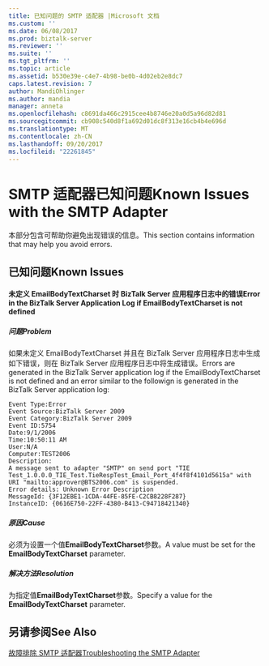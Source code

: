 ```yaml
---
title: 已知问题的 SMTP 适配器 |Microsoft 文档
ms.custom: ''
ms.date: 06/08/2017
ms.prod: biztalk-server
ms.reviewer: ''
ms.suite: ''
ms.tgt_pltfrm: ''
ms.topic: article
ms.assetid: b530e39e-c4e7-4b98-be0b-4d02eb2e8dc7
caps.latest.revision: 7
author: MandiOhlinger
ms.author: mandia
manager: anneta
ms.openlocfilehash: c8691da466c2915cee4b8746e20a0d5a96d82d81
ms.sourcegitcommit: cb908c540d8f1a692d01dc8f313e16cb4b4e696d
ms.translationtype: MT
ms.contentlocale: zh-CN
ms.lasthandoff: 09/20/2017
ms.locfileid: "22261845"
---
```

# <a name="known-issues-with-the-smtp-adapter"></a><span data-ttu-id="a78e4-102">SMTP 适配器已知问题</span><span class="sxs-lookup"><span data-stu-id="a78e4-102">Known Issues with the SMTP Adapter</span></span>
<span data-ttu-id="a78e4-103">本部分包含可帮助你避免出现错误的信息。</span><span class="sxs-lookup"><span data-stu-id="a78e4-103">This section contains information that may help you avoid errors.</span></span>  
  
## <a name="known-issues"></a><span data-ttu-id="a78e4-104">已知问题</span><span class="sxs-lookup"><span data-stu-id="a78e4-104">Known Issues</span></span>  
  
#### <a name="error-in-the-biztalk-server-application-log-if-emailbodytextcharset-is-not-defined"></a><span data-ttu-id="a78e4-105">未定义 EmailBodyTextCharset 时 BizTalk Server 应用程序日志中的错误</span><span class="sxs-lookup"><span data-stu-id="a78e4-105">Error in the BizTalk Server Application Log if EmailBodyTextCharset is not defined</span></span>  
  
##### <a name="problem"></a><span data-ttu-id="a78e4-106">问题</span><span class="sxs-lookup"><span data-stu-id="a78e4-106">Problem</span></span>  
 <span data-ttu-id="a78e4-107">如果未定义 EmailBodyTextCharset 并且在 BizTalk Server 应用程序日志中生成如下错误，则在 BizTalk Server 应用程序日志中将生成错误。</span><span class="sxs-lookup"><span data-stu-id="a78e4-107">Errors are generated in the BizTalk Server application log if the EmailBodyTextCharset is not defined and an error similar to the followign is generated in the BizTalk Server application log:</span></span>  
  
```  
Event Type:Error  
Event Source:BizTalk Server 2009  
Event Category:BizTalk Server 2009   
Event ID:5754  
Date:9/1/2006  
Time:10:50:11 AM  
User:N/A  
Computer:TEST2006  
Description:  
A message sent to adapter "SMTP" on send port "TIE Test_1.0.0.0_TIE_Test.TieRespTest_Email_Port_4f4f8f4101d5615a" with URI "mailto:approver@BTS2006.com" is suspended.   
Error details: Unknown Error Description   
MessageId: {3F12EBE1-1CDA-44FE-85FE-C2CB8228F287}  
InstanceID: {0616E750-22FF-4380-B413-C94718421340}  
```  
  
##### <a name="cause"></a><span data-ttu-id="a78e4-108">原因</span><span class="sxs-lookup"><span data-stu-id="a78e4-108">Cause</span></span>  
 <span data-ttu-id="a78e4-109">必须为设置一个值**EmailBodyTextCharset**参数。</span><span class="sxs-lookup"><span data-stu-id="a78e4-109">A value must be set for the **EmailBodyTextCharset** parameter.</span></span>  
  
##### <a name="resolution"></a><span data-ttu-id="a78e4-110">解决方法</span><span class="sxs-lookup"><span data-stu-id="a78e4-110">Resolution</span></span>  
 <span data-ttu-id="a78e4-111">为指定值**EmailBodyTextCharset**参数。</span><span class="sxs-lookup"><span data-stu-id="a78e4-111">Specify a value for the **EmailBodyTextCharset** parameter.</span></span>  
  
## <a name="see-also"></a><span data-ttu-id="a78e4-112">另请参阅</span><span class="sxs-lookup"><span data-stu-id="a78e4-112">See Also</span></span>  
 [<span data-ttu-id="a78e4-113">故障排除 SMTP 适配器</span><span class="sxs-lookup"><span data-stu-id="a78e4-113">Troubleshooting the SMTP Adapter</span></span>](../core/troubleshooting-the-smtp-adapter.md)